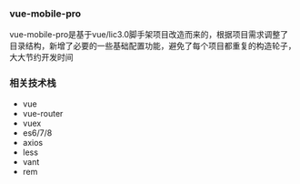 ### vue-mobile-pro

vue-mobile-pro是基于vue/lic3.0脚手架项目改造而来的，根据项目需求调整了目录结构，新增了必要的一些基础配置功能，避免了每个项目都重复的构造轮子，大大节约开发时间

### 相关技术栈

+ vue
+ vue-router
+ vuex
+ es6/7/8
+ axios
+ less
+ vant
+ rem